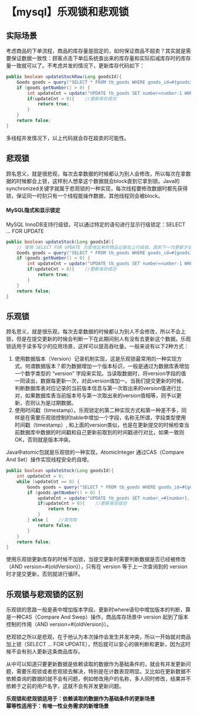 # 【mysql】乐观锁和悲观锁

## 实际场景
考虑商品的下单流程，商品的库存量是固定的，如何保证商品不超卖？其实就是需要保证数据一致性：顾客点击下单后系统查出来的库存量和实际扣减库存时的库存量一致就可以了。不考虑并发的情况下，更新库存代码如下：
```java
public boolean updateStockRaw(Long goodsId){
    Goods goods = query("SELECT * FROM tb_goods WHERE goods_id=#{goodsId}", goodsId);
    if (goods.getNumber() > 0) {
        int updateCnt = update("UPDATE tb_goods SET number=number-1 WHERE goods_id=#{goodsId} AND number=#{number}", goodsId, goods.getNumber());
        if(updateCnt > 0){    //更新库存成功
            return true;
        }
    }
    return false;
}
```
多线程并发情况下，以上代码就会存在超卖的可能性。

## 悲观锁
顾名思义，就是很悲观，每次去拿数据的时候都认为别人会修改，所以每次在拿数据的时候都会上锁，这样别人想拿这个数据就会block直到它拿到锁。Java的synchronized关键字就属于悲观锁的一种实现，每次线程要修改数据时都先获得锁，保证同一时刻只有一个线程能操作数据，其他线程则会被block。

#### MySQL隐式和显示锁定
MySQL InnoDB支持行级锁，可以通过特定的语句进行显示行级锁定：SELECT … FOR UPDATE

```java
public boolean updateStock(Long goodsId){
    // 使用 SELECT FOR UPDATE 为查询出来的商品记录加上行级锁，直到下一次更新才会释放这个行级锁
    Goods goods = query("SELECT * FROM tb_goods WHERE goods_id=#{goodsId} FOR UPDATE", goodsId);
    if (goods.getNumber() > 0) {
        int updateCnt = update("UPDATE tb_goods SET number=number-1 WHERE goods_id=#{goodsId}", goodsId);
        if(updateCnt > 0){    //更新库存成功
            return true;
        }
    }
    return false;
}
```

## 乐观锁
顾名思义，就是很乐观，每次去拿数据的时候都认为别人不会修改，所以不会上锁，但是在提交更新的时候会判断一下在此期间别人有没有去更新这个数据。乐观锁适用于读多写少的应用场景，这样可以提高吞吐量。一般来说有以下2种方式： 
1. 使用数据版本（Version）记录机制实现，这是乐观锁最常用的一种实现方式。何谓数据版本？即为数据增加一个版本标识，一般是通过为数据库表增加一个数字类型的 “version” 字段来实现。当读取数据时，将version字段的值一同读出，数据每更新一次，对此version值加一。当我们提交更新的时候，判断数据库表对应记录的当前版本信息与第一次取出来的version值进行比对，如果数据库表当前版本号与第一次取出来的version值相等，则予以更新，否则认为是过期数据。 
2. 使用时间戳（timestamp）。乐观锁定的第二种实现方式和第一种差不多，同样是在需要乐观锁控制的table中增加一个字段，名称无所谓，字段类型使用时间戳（timestamp）, 和上面的version类似，也是在更新提交的时候检查当前数据库中数据的时间戳和自己更新前取到的时间戳进行对比，如果一致则OK，否则就是版本冲突。

Java中atomic包就是乐观锁的一种实现，AtomicInteger 通过CAS（Compare And Set）操作实现线程安全的自增。

```java
public boolean updateStock(Long goodsId){
    int updateCnt = 0;
    while (updateCnt == 0) {
        Goods goods = query("SELECT * FROM tb_goods WHERE goods_id=#{goodsId}", goodsId);
        if (goods.getNumber() > 0) {
            updateCnt = update("UPDATE tb_goods SET number_=#{number}, version=#{version} WHERE goods_id=#{goodsId} AND version=#{oldVersion}", goods.getNumber() - 1, goods.getVersion() + 1, goods.getVersion());
            if(updateCnt > 0){    //更新库存成功
                return true;
            }
        } else {    //卖完啦
            return false;
        }
    }
    return false;
}
```
使用乐观锁更新库存的时候不加锁，当提交更新时需要判断数据是否已经被修改（AND version=#{oldVersion}），只有在 version 等于上一次查询到的 version 时才提交更新，否则就进行循环。

## 乐观锁与悲观锁的区别
乐观锁的思路一般是表中增加版本字段，更新时where语句中增加版本的判断，算是一种CAS（Compare And Swep）操作，商品库存场景中 version 起到了版本控制的作用（AND version=#{oldVersion}）。

悲观锁之所以是悲观，在于他认为本次操作会发生并发冲突，所以一开始就对商品加上锁（SELECT … FOR UPDATE），然后就可以安心的做判断和更新，因为这时候不会有别人更新这条商品库存。

从中可以知道只要更新数据是依赖读取的数据作为基础条件的，就会有并发更新问题，需要乐观锁或者悲观锁去解决，特别是在计数表现明显。又比如在更新数据不依赖查询的数据的就不会有问题，例如修改用户的名称，多人同时修改，结果并不依赖于之前的用户名字，这就不会有并发更新问题。

**乐观锁和悲观锁适用于：依赖读取的数据作为基础条件的更新场景**  
**幂等性适用于：有唯一性业务需求的新增场景**